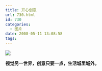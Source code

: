 ```yaml
---
title: 开心创意
url: 730.html
id: 730
categories:
  - 图片
date: 2008-05-11 13:08:58
tags:
---
```


![](http://photo.guolaijie.com/rooufer/attachments/month_0805/u200851913911.jpg)  
  

**视觉另一世界，创意只要一点，生活城里城外。**